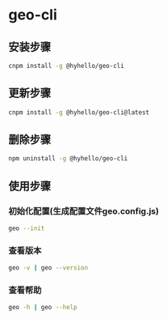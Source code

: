 # geo-cli

## 安装步骤

``` bash
cnpm install -g @hyhello/geo-cli
```

## 更新步骤

``` bash
cnpm install -g @hyhello/geo-cli@latest
```

## 删除步骤

``` bash
npm uninstall -g @hyhello/geo-cli
```

## 使用步骤

### 初始化配置(生成配置文件geo.config.js)

``` bash
geo --init
```

### 查看版本

``` bash
geo -v | geo --version
```

### 查看帮助

``` bash
geo -h | geo --help
```
